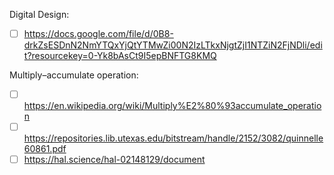 Digital Design:
- [ ] https://docs.google.com/file/d/0B8-drkZsESDnN2NmYTQxYjQtYTMwZi00N2IzLTkxNjgtZjI1NTZiN2FjNDli/edit?resourcekey=0-Yk8bAsCt9I5epBNFTG8KMQ

Multiply–accumulate operation:
- [ ] https://en.wikipedia.org/wiki/Multiply%E2%80%93accumulate_operation
- [ ] https://repositories.lib.utexas.edu/bitstream/handle/2152/3082/quinnelle60861.pdf
- [ ] https://hal.science/hal-02148129/document